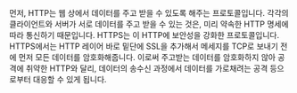 먼저, HTTP는 웹 상에서 데이터를 주고 받을 수 있도록 해주는 프로토콜입니다.  각각의 클라이언트와 서버가 서로 데이터를 주고 받을 수 있는 것은, 미리 약속한 HTTP 명세에 따라 통신하기 때문입니다.
HTTPS는 이 HTTP에 보안성을 강화한 프로토콜입니다. HTTPS에서는 HTTP 레이어 바로 밑단에 SSL을 추가해서 메세지를 TCP로 보내기 전에 먼저 모든 데이터를 암호화해줍니다.
이로써 주고받는 데이터를 암호화하지 않아 공격에 취약한 HTTP와 달리, 데이터의 송수신 과정에서 데이터를 가로채려는 공격 등으로부터 대응할 수 있게 됩니다.

